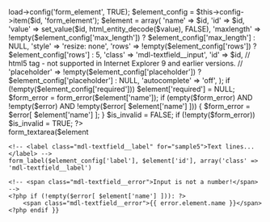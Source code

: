 ---
---

<?php
if (empty($value)) $value = NULL;

$this->load->config('form_element', TRUE);
$element_config = $this->config->item($id, 'form_element');

$element = array(
    'name'          => $id,
    'id'            => $id,
    'value'         => set_value($id, html_entity_decode($value), FALSE),
    'maxlength'     => !empty($element_config['max_length']) ? $element_config['max_length'] : NULL,
    'style'         => 'resize: none',
    'rows'          => !empty($element_config['rows']) ? $element_config['rows'] : 5,

    'class'         => 'mdl-textfield__input',

    'id'            => $id,

    // html5 tag - not supported in Internet Explorer 9 and earlier versions.
    // 'placeholder'   => !empty($element_config['placeholder']) ? $element_config['placeholder'] : NULL,
    'autocomplete'  => 'off',
);

if (!empty($element_config['required'])) $element['required'] = NULL;

$form_error = form_error($element['name']);
if (empty($form_error) AND !empty($error) AND !empty($error[ $element['name'] ]))
{
    $form_error = $error[ $element['name'] ];
}

$is_invalid = FALSE;
if (!empty($form_error)) $is_invalid = TRUE;
?>

<div class="mdl-textfield mdl-js-textfield mdl-textfield--floating-label <?php if ($is_invalid) echo 'is_invalid' }}">
    <!-- <textarea class="mdl-textfield__input" type="text" rows= "3" id="sample5" ></textarea> -->
    form_textarea($element

    <!-- <label class="mdl-textfield__label" for="sample5">Text lines...</label> -->
    form_label($element_config['label'], $element['id'], array('class' => 'mdl-textfield__label')

    <!-- <span class="mdl-textfield__error">Input is not a number!</span> -->
    <?php if (!empty($error[ $element['name'] ])): ?>
        <span class="mdl-textfield__error">{{ error.element.name }}</span>
    <?php endif }}
</div>